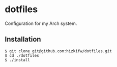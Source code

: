# dotfiles

Configuration for my Arch system.

## Installation

```
$ git clone git@github.com:hizkifw/dotfiles.git
$ cd ./dotfiles
$ ./install
```
